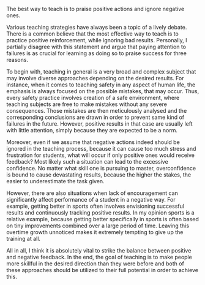 The best way to teach is to praise positive actions and ignore negative ones.

Various teaching strategies have always been a topic of a lively debate. There is a common believe that the most effective way to teach is to practice positive reinforcement, while ignoring bad results. Personally, I partially disagree with this statement and argue that paying attention to failures is as crucial for learning as doing so to praise success for three reasons. 

To begin with, teaching in general is a very broad and complex subject that may involve diverse approaches depending on the desired results. For instance, when it comes to teaching safety in any aspect of human life, the emphasis is always focused on the possible mistakes, that may occur. Thus, every safety practice involves creation of a safe environment, where teaching subjects are free to make mistakes without any severe consequences. Those mistakes are then meticulously analysed and the corresponding conclusions are drawn in order to prevent same kind of failures in the future. However, positive results in that case are usually left with little attention, simply because they are expected to be a norm.

Moreover, even if we assume that negative actions indeed should be ignored in the teaching process, because it can cause too much stress and frustration for students, what will occur if only positive ones would receive feedback? Most likely such a situation can lead to the excessive confidence. No matter what skill one is pursuing to master, overconfidence is bound to cause devastating results, because the higher the stakes, the easier to underestimate the task given.

However, there are also situations when lack of encouragement can significantly affect performance of a student in a negative way. For example, getting better in sports often involves envisioning successful results and continuously tracking positive results. In my opinion sports is a relative example, because getting better specifically in sports is often based on tiny improvements combined over a large period of time. Leaving this overtime growth unnoticed makes it extremely tempting to give up the training at all.

All in all, I think it is absolutely vital to strike the balance between positive and negative feedback. In the end, the goal of teaching is to make people more skillful in the desired direction than they were before and both of these approaches should be utilized to their full potential in order to achieve this.
